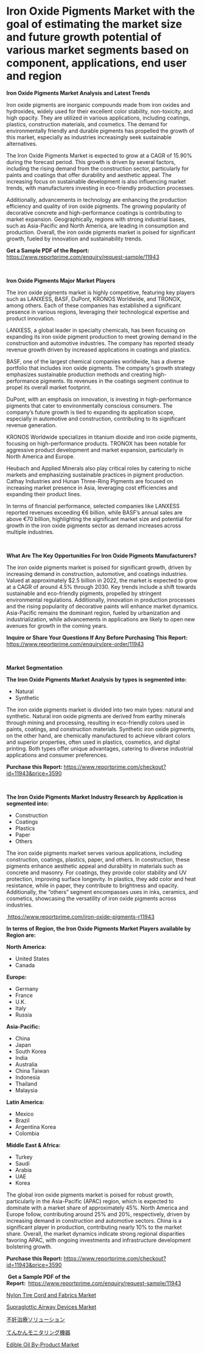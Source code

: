 <p><h1>Iron Oxide Pigments Market with the goal of estimating the market size and future growth potential of various market segments based on component, applications, end user and region</h1></p><p><strong>Iron Oxide Pigments Market Analysis and Latest Trends</strong></p>
<p><p>Iron oxide pigments are inorganic compounds made from iron oxides and hydroxides, widely used for their excellent color stability, non-toxicity, and high opacity. They are utilized in various applications, including coatings, plastics, construction materials, and cosmetics. The demand for environmentally friendly and durable pigments has propelled the growth of this market, especially as industries increasingly seek sustainable alternatives.</p><p>The Iron Oxide Pigments Market is expected to grow at a CAGR of 15.90% during the forecast period. This growth is driven by several factors, including the rising demand from the construction sector, particularly for paints and coatings that offer durability and aesthetic appeal. The increasing focus on sustainable development is also influencing market trends, with manufacturers investing in eco-friendly production processes.</p><p>Additionally, advancements in technology are enhancing the production efficiency and quality of iron oxide pigments. The growing popularity of decorative concrete and high-performance coatings is contributing to market expansion. Geographically, regions with strong industrial bases, such as Asia-Pacific and North America, are leading in consumption and production. Overall, the iron oxide pigments market is poised for significant growth, fueled by innovation and sustainability trends.</p></p>
<p><strong>Get a Sample PDF of the Report:&nbsp;</strong> <a href="https://www.reportprime.com/enquiry/request-sample/11943">https://www.reportprime.com/enquiry/request-sample/11943</a></p>
<p>&nbsp;</p>
<p><strong>Iron Oxide Pigments Major Market Players</strong></p>
<p><p>The iron oxide pigments market is highly competitive, featuring key players such as LANXESS, BASF, DuPont, KRONOS Worldwide, and TRONOX, among others. Each of these companies has established a significant presence in various regions, leveraging their technological expertise and product innovation.</p><p>LANXESS, a global leader in specialty chemicals, has been focusing on expanding its iron oxide pigment production to meet growing demand in the construction and automotive industries. The company has reported steady revenue growth driven by increased applications in coatings and plastics.</p><p>BASF, one of the largest chemical companies worldwide, has a diverse portfolio that includes iron oxide pigments. The company's growth strategy emphasizes sustainable production methods and creating high-performance pigments. Its revenues in the coatings segment continue to propel its overall market footprint.</p><p>DuPont, with an emphasis on innovation, is investing in high-performance pigments that cater to environmentally conscious consumers. The company’s future growth is tied to expanding its application scope, especially in automotive and construction, contributing to its significant revenue generation.</p><p>KRONOS Worldwide specializes in titanium dioxide and iron oxide pigments, focusing on high-performance products. TRONOX has been notable for aggressive product development and market expansion, particularly in North America and Europe.</p><p>Heubach and Applied Minerals also play critical roles by catering to niche markets and emphasizing sustainable practices in pigment production. Cathay Industries and Hunan Three-Ring Pigments are focused on increasing market presence in Asia, leveraging cost efficiencies and expanding their product lines.</p><p>In terms of financial performance, selected companies like LANXESS reported revenues exceeding €6 billion, while BASF’s annual sales are above €70 billion, highlighting the significant market size and potential for growth in the iron oxide pigments sector as demand increases across multiple industries.</p></p>
<p>&nbsp;</p>
<p><strong>What Are The Key Opportunities For Iron Oxide Pigments Manufacturers?</strong></p>
<p><p>The iron oxide pigments market is poised for significant growth, driven by increasing demand in construction, automotive, and coatings industries. Valued at approximately $2.5 billion in 2022, the market is expected to grow at a CAGR of around 4.5% through 2030. Key trends include a shift towards sustainable and eco-friendly pigments, propelled by stringent environmental regulations. Additionally, innovation in production processes and the rising popularity of decorative paints will enhance market dynamics. Asia-Pacific remains the dominant region, fueled by urbanization and industrialization, while advancements in applications are likely to open new avenues for growth in the coming years.</p></p>
<p><strong>Inquire or Share Your Questions If Any Before Purchasing This Report:</strong> <a href="https://www.reportprime.com/enquiry/pre-order/11943">https://www.reportprime.com/enquiry/pre-order/11943</a></p>
<p>&nbsp;</p>
<p><strong>Market Segmentation</strong></p>
<p><strong>The Iron Oxide Pigments Market Analysis by types is segmented into:</strong></p>
<p><ul><li>Natural</li><li>Synthetic</li></ul></p>
<p><p>The iron oxide pigments market is divided into two main types: natural and synthetic. Natural iron oxide pigments are derived from earthy minerals through mining and processing, resulting in eco-friendly colors used in paints, coatings, and construction materials. Synthetic iron oxide pigments, on the other hand, are chemically manufactured to achieve vibrant colors and superior properties, often used in plastics, cosmetics, and digital printing. Both types offer unique advantages, catering to diverse industrial applications and consumer preferences.</p></p>
<p><strong>Purchase this Report:&nbsp;</strong><a href="https://www.reportprime.com/checkout?id=11943&price=3590">https://www.reportprime.com/checkout?id=11943&price=3590</a></p>
<p>&nbsp;</p>
<p><strong>The Iron Oxide Pigments Market Industry Research by Application is segmented into:</strong></p>
<p><ul><li>Construction</li><li>Coatings</li><li>Plastics</li><li>Paper</li><li>Others</li></ul></p>
<p><p>The iron oxide pigments market serves various applications, including construction, coatings, plastics, paper, and others. In construction, these pigments enhance aesthetic appeal and durability in materials such as concrete and masonry. For coatings, they provide color stability and UV protection, improving surface longevity. In plastics, they add color and heat resistance, while in paper, they contribute to brightness and opacity. Additionally, the “others” segment encompasses uses in inks, ceramics, and cosmetics, showcasing the versatility of iron oxide pigments across industries.</p></p>
<p><a href="https://www.reportprime.com/iron-oxide-pigments-r11943">&nbsp;https://www.reportprime.com/iron-oxide-pigments-r11943</a></p>
<p><strong>In terms of Region, the Iron Oxide Pigments Market Players available by Region are:</strong></p>
<p>
    <p> <strong> North America: </strong>
        <ul>
            <li>United States</li>
            <li>Canada</li>
        </ul>
        </p> 
    <p> <strong> Europe: </strong>
        <ul>
            <li>Germany</li>
            <li>France</li>
            <li>U.K.</li>
            <li>Italy</li>
            <li>Russia</li>
        </ul>
        </p> 
    <p> <strong> Asia-Pacific: </strong>
        <ul>
            <li>China</li>
            <li>Japan</li>
            <li>South Korea</li>
            <li>India</li>
            <li>Australia</li>
            <li>China Taiwan</li>
            <li>Indonesia</li>
            <li>Thailand</li>
            <li>Malaysia</li>
        </ul>
        </p> 
    <p> <strong> Latin America: </strong>
        <ul>
            <li>Mexico</li>
            <li>Brazil</li>
            <li>Argentina Korea</li>
            <li>Colombia</li>
        </ul>
        </p> 
    <p> <strong> Middle East & Africa: </strong>
        <ul>
            <li>Turkey</li>
            <li>Saudi</li>
            <li>Arabia</li>
            <li>UAE</li>
            <li>Korea</li>
        </ul>
    </p>
    </p>
<p><p>The global iron oxide pigments market is poised for robust growth, particularly in the Asia-Pacific (APAC) region, which is expected to dominate with a market share of approximately 45%. North America and Europe follow, contributing around 25% and 20%, respectively, driven by increasing demand in construction and automotive sectors. China is a significant player in production, contributing nearly 10% to the market share. Overall, the market dynamics indicate strong regional disparities favoring APAC, with ongoing investments and infrastructure development bolstering growth.</p></p>
<p><strong>Purchase this Report: </strong><a href="https://www.reportprime.com/checkout?id=11943&price=3590">https://www.reportprime.com/checkout?id=11943&price=3590</a></p>
<p>&nbsp;<strong>Get a Sample PDF of the Report:&nbsp;&nbsp;</strong><a href="https://www.reportprime.com/enquiry/request-sample/11943">https://www.reportprime.com/enquiry/request-sample/11943</a></p>
<p><strong></strong></p>
<p><p><a href="https://issuu.com/reportprime-2/docs/nylon-tire-cord-and-fabrics-market-_5326c3d20c008b">Nylon Tire Cord and Fabrics Market</a></p><p><a href="https://medium.com/@nguyenthithuyduong355/future-of-supraglottic-airway-devices-market-global-market-forecast-and-market-trends-2024-2031-7c9c0e94a061">Supraglottic Airway Devices Market</a></p><p><a href="https://medium.com/@alyle7648/%E4%B8%8D%E5%A6%8A%E6%B2%BB%E7%99%82%E3%82%BD%E3%83%AA%E3%83%A5%E3%83%BC%E3%82%B7%E3%83%A7%E3%83%B3%E7%94%A3%E6%A5%AD%E3%82%BB%E3%82%AF%E3%82%BF%E3%83%BC-%E5%B8%82%E5%A0%B4%E3%81%AE%E5%8B%95%E5%90%91%E3%81%A8%E5%B0%86%E6%9D%A5%E3%81%AE%E3%82%B7%E3%83%8A%E3%83%AA%E3%82%AA-2024-2031-beab9022dc8a">不妊治療ソリューション</a></p><p><a href="https://medium.com/@alyle7648/%E6%AC%A1%E3%81%AE%E6%96%87%E7%AB%A0%E3%82%92%E6%97%A5%E6%9C%AC%E8%AA%9E%E3%81%AB%E7%BF%BB%E8%A8%B3%E3%81%97%E3%81%BE%E3%81%99-%E8%A3%BD%E5%93%81%E3%82%BF%E3%82%A4%E3%83%97-%E3%82%A2%E3%83%97%E3%83%AA%E3%82%B1%E3%83%BC%E3%82%B7%E3%83%A7%E3%83%B3-%E5%9C%B0%E5%9F%9F%E5%88%A5%E3%81%AE%E3%82%B0%E3%83%AD%E3%83%BC%E3%83%90%E3%83%AB%E3%81%A6%E3%82%93%E3%81%8B%E3%82%93%E3%83%A2%E3%83%8B%E3%82%BF%E3%83%AA%E3%83%B3%E3%82%B0%E6%A9%9F%E5%99%A8%E5%B8%82%E5%A0%B4%E3%81%AE%E8%A6%8F%E6%A8%A1%E3%81%A8%E3%82%B7%E3%82%A7%E3%82%A2%E5%88%86%E6%9E%90-%E4%BA%88%E6%B8%AC-2024%E5%B9%B4-2031%E5%B9%B4-1d0219d6a62d">てんかんモニタリング機器</a></p><p><a href="https://issuu.com/reportprime-2/docs/edible-oil-by-product-market-size-2_41d5f8e41a9830">Edible Oil By-Product Market</a></p></p>
